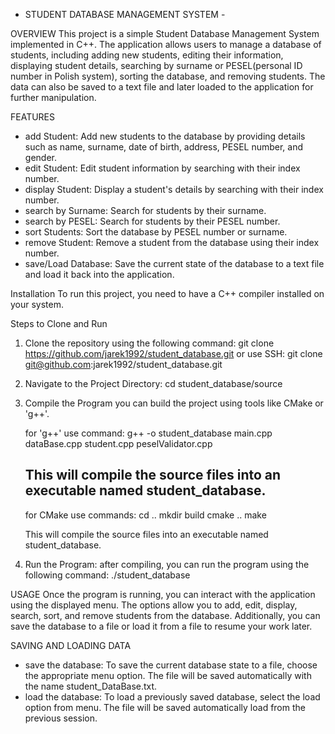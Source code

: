 - STUDENT DATABASE MANAGEMENT SYSTEM -

OVERVIEW
This project is a simple Student Database Management System implemented in C++. The application allows users to manage a database of students, including adding new students, editing their information, displaying student details, searching by surname or PESEL(personal ID number in Polish system), sorting the database, and removing students. The data can also be saved to a text file and later loaded to the application for further manipulation. 

FEATURES
- add Student: Add new students to the database by providing details such as name, surname, date of birth, address, PESEL number, and gender.
- edit Student: Edit student information by searching with their index number.
- display Student: Display a student's details by searching with their index number.
- search by Surname: Search for students by their surname.
- search by PESEL: Search for students by their PESEL number.
- sort Students: Sort the database by PESEL number or surname.
- remove Student: Remove a student from the database using their index number.
- save/Load Database: Save the current state of the database to a text file and load it back into the application.

Installation
To run this project, you need to have a C++ compiler installed on your system. 

Steps to Clone and Run
1. Clone the repository using the following command:
   git clone https://github.com/jarek1992/student_database.git
   or use SSH:
   git clone git@github.com:jarek1992/student_database.git
2. Navigate to the Project Directory:
   cd student_database/source
3. Compile the Program
   you can build the project using tools like CMake or 'g++'.

   for 'g++' use command:
   g++ -o student_database main.cpp dataBase.cpp student.cpp peselValidator.cpp
   
   This will compile the source files into an executable named student_database.
   ----------------------------------------------------------------------
   for CMake use commands:
   cd ..
   mkdir build
   cmake ..
   make

   This will compile the source files into an executable named student_database.

4. Run the Program:
   after compiling, you can run the program using the following command:
   ./student_database

USAGE
Once the program is running, you can interact with the application using the displayed menu. The options allow you to add, edit, display, search, sort, and remove students from the database. Additionally, you can save the database to a file or load it from a file to resume your work later.

SAVING AND LOADING DATA  
- save the database: To save the current database state to a file, choose the appropriate menu option. The file will be saved automatically with the name student_DataBase.txt.
- load the database: To load a previously saved database, select the load option from menu. The file will be saved automatically load from the previous session. 


   
   
   
   
   
   
